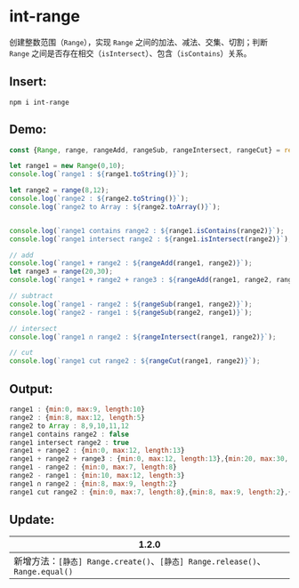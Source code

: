 # int-range

创建整数范围（`Range`），实现 `Range` 之间的加法、减法、交集、切割；判断 `Range` 之间是否存在相交（`isIntersect`）、包含（`isContains`）关系。

## Insert:

```$xslt
npm i int-range
```


## Demo:

```javascript
const {Range, range, rangeAdd, rangeSub, rangeIntersect, rangeCut} = require('int-range');

let range1 = new Range(0,10);
console.log(`range1 : ${range1.toString()}`);

let range2 = range(8,12);
console.log(`range2 : ${range2.toString()}`);
console.log(`range2 to Array : ${range2.toArray()}`);


console.log(`range1 contains range2 : ${range1.isContains(range2)}`);
console.log(`range1 intersect range2 : ${range1.isIntersect(range2)}`);

// add
console.log(`range1 + range2 : ${rangeAdd(range1, range2)}`);
let range3 = range(20,30);
console.log(`range1 + range2 + range3 : ${rangeAdd(range1, range2, range3)}`);

// subtract
console.log(`range1 - range2 : ${rangeSub(range1, range2)}`);
console.log(`range2 - range1 : ${rangeSub(range2, range1)}`);

// intersect
console.log(`range1 ∩ range2 : ${rangeIntersect(range1, range2)}`);

// cut
console.log(`range1 cut range2 : ${rangeCut(range1, range2)}`);

```

## Output:

```javascript
range1 : {min:0, max:9, length:10}
range2 : {min:8, max:12, length:5}
range2 to Array : 8,9,10,11,12
range1 contains range2 : false
range1 intersect range2 : true
range1 + range2 : {min:0, max:12, length:13}
range1 + range2 + range3 : {min:0, max:12, length:13},{min:20, max:30, length:11}
range1 - range2 : {min:0, max:7, length:8}
range2 - range1 : {min:10, max:12, length:3}
range1 ∩ range2 : {min:8, max:9, length:2}
range1 cut range2 : {min:0, max:7, length:8},{min:8, max:9, length:2},{min:10, max:12, length:3}
```

## Update:

|  1.2.0 |
| ------ |
| 新增方法：`[静态] Range.create()`、`[静态] Range.release()`、`Range.equal()`|